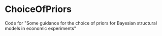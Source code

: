 # ChoiceOfPriors
Code for "Some guidance for the choice of priors for Bayesian structural models in economic experiments"
